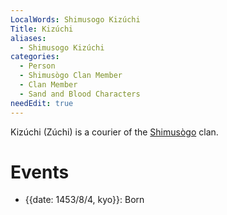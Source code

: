 ```yaml
---
LocalWords: Shimusogo Kizúchi
Title: Kizúchi
aliases:
  - Shimusogo Kizúchi
categories:
  - Person
  - Shimusògo Clan Member
  - Clan Member
  - Sand and Blood Characters
needEdit: true
---
```


Kizúchi (Zúchi) is a courier of the [Shimusògo]() clan.

# Events

* {{date: 1453/8/4, kyo}}: Born

